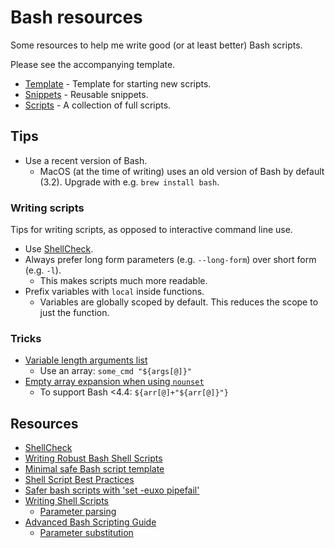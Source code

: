 # Bash resources

Some resources to help me write good (or at least better) Bash scripts.

Please see the accompanying template.

- [Template](./template.sh) - Template for starting new scripts.
- [Snippets](./snippets) - Reusable snippets.
- [Scripts](./scripts/) - A collection of full scripts.

## Tips

- Use a recent version of Bash.
  - MacOS (at the time of writing) uses an old version of Bash by default (3.2). Upgrade with e.g. `brew install bash`.

### Writing scripts

Tips for writing scripts, as opposed to interactive command line use.

- Use [ShellCheck](https://www.shellcheck.net/).
- Always prefer long form parameters (e.g. `--long-form`) over short form (e.g. `-l`).
  - This makes scripts much more readable.
- Prefix variables with `local` inside functions.
  - Variables are globally scoped by default. This reduces the scope to just the function.

### Tricks

- [Variable length arguments list](https://unix.stackexchange.com/questions/444113/correct-way-of-building-variable-length-argument-line-to-external-command-in-bas)
  - Use an array: `some_cmd "${args[@]}"`
- [Empty array expansion when using `nounset`](https://stackoverflow.com/questions/7577052/bash-empty-array-expansion-with-set-u)
  - To support Bash <4.4: `${arr[@]+"${arr[@]}"}`

## Resources

- [ShellCheck](https://www.shellcheck.net/)
- [Writing Robust Bash Shell Scripts](https://www.davidpashley.com/articles/writing-robust-shell-scripts/)
- [Minimal safe Bash script template](https://betterdev.blog/minimal-safe-bash-script-template/)
- [Shell Script Best Practices](https://sharats.me/posts/shell-script-best-practices/)
- [Safer bash scripts with 'set -euxo pipefail'](https://vaneyckt.io/posts/safer_bash_scripts_with_set_euxo_pipefail/)
- [Writing Shell Scripts](https://linuxcommand.org/lc3_writing_shell_scripts.php)
  - [Parameter parsing](https://linuxcommand.org/lc3_wss0120.php)
- [Advanced Bash Scripting Guide](https://tldp.org/LDP/abs/html/index.html)
  - [Parameter substitution](https://tldp.org/LDP/abs/html/parameter-substitution.html)

